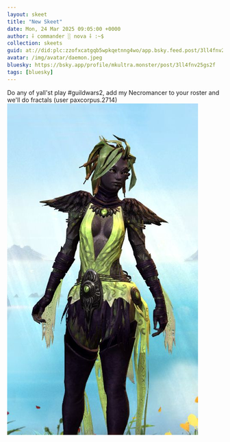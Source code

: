 ```yaml
---
layout: skeet
title: "New Skeet"
date: Mon, 24 Mar 2025 09:05:00 +0000
author: ⸸ commander ░ nova ⸸ :~$
collection: skeets
guid: at://did:plc:zzofxcatgqb5wpkqetnng4wo/app.bsky.feed.post/3ll4fnv25gs2f
avatar: /img/avatar/daemon.jpeg
bluesky: https://bsky.app/profile/mkultra.monster/post/3ll4fnv25gs2f
tags: [bluesky]
---
```


Do any of yall'st play #guildwars2, add my Necromancer to your roster and we'll do fractals (user paxcorpus.2714)<img src="/assets/media/bafkreih6hbjknlojucenqdbmaan3kfec3ao3sd4vorfxxrxftwqreskvmq.jpeg" alt="Image">

